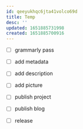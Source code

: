 ```yaml
---
id: qeeyukhqc6jta41volco69d
title: Temp
desc: ''
updated: 1651885731998
created: 1651885700916
---
```


- [ ] grammarly pass
- [ ] add metadata
- [ ] add description 
- [ ] add picture
- [ ] publish project
- [ ] publish blog
- [ ] release

